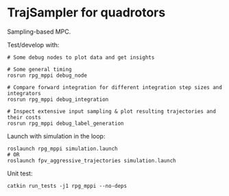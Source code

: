 # TrajSampler for quadrotors

Sampling-based MPC.

Test/develop with:
```
# Some debug nodes to plot data and get insights

# Some general timing
rosrun rpg_mppi debug_node

# Compare forward integration for different integration step sizes and integrators
rosrun rpg_mppi debug_integration 

# Inspect extensive input sampling & plot resulting trajectories and their costs
rosrun rpg_mppi debug_label_generation
```

Launch with simulation in the loop:
```
roslaunch rpg_mppi simulation.launch
# OR
roslaunch fpv_aggressive_trajectories simulation.launch
```

Unit test:
```
catkin run_tests -j1 rpg_mppi --no-deps
```
